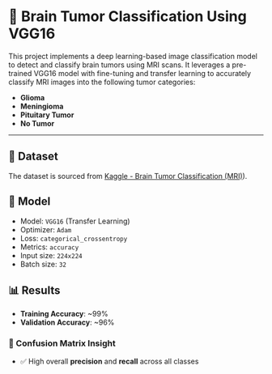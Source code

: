 # 🧠 Brain Tumor Classification Using VGG16

This project implements a deep learning-based image classification model to detect and classify brain tumors using MRI scans. It leverages a pre-trained VGG16 model with fine-tuning and transfer learning to accurately classify MRI images into the following tumor categories:

- **Glioma**
- **Meningioma**
- **Pituitary Tumor**
- **No Tumor**

---

## 📁 Dataset

The dataset is sourced from [Kaggle - Brain Tumor Classification (MRI)](https://www.kaggle.com/datasets/masoudnickparvar/brain-tumor-mri-dataset)).

## 🧪 Model

- Model: `VGG16` (Transfer Learning)
- Optimizer: `Adam`
- Loss: `categorical_crossentropy`
- Metrics: `accuracy`
- Input size: `224x224`
- Batch size: `32`

## 📊 Results

- **Training Accuracy**: ~99%
- **Validation Accuracy**: ~96%

### 🧮 Confusion Matrix Insight

- ✅ High overall **precision** and **recall** across all classes




